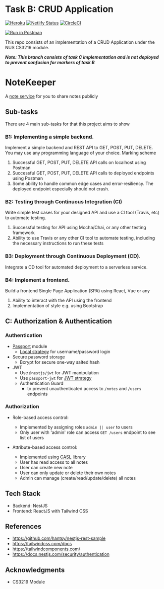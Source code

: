 # Task B: CRUD Application

[![Heroku](https://heroku-badge.herokuapp.com/?app=notekeeper-3219)](https://notekeeper-3219.herokuapp.com/) [![Netlify Status](https://api.netlify.com/api/v1/badges/0b44592d-3876-4cfb-a4b6-47f300e96304/deploy-status)](https://app.netlify.com/sites/notekeeper-3219/deploys) [![CircleCI](https://circleci.com/gh/JinHao-L/crud-application.svg?style=shield&circle-token=f5d0b6e666d3c15968bfb48c7cdc7dfa15f35cf3)](https://circleci.com/gh/JinHao-L/crud-application)  

[![Run in Postman](https://run.pstmn.io/button.svg)](https://www.postman.com/KDr-eam/workspace/notekeeper/overview)

This repo consists of an implementation of a CRUD Application under the NUS CS3219 module.

***Note: This branch consists of task C implementation and is not deployed to prevent confusion for markers of task B***

# NoteKeeper
A [note service](https://notekeeper-3219.netlify.app/) for you to share notes publicly 


## Sub-tasks
There are 4 main sub-tasks for that this project aims to show

### B1: Implementing a simple backend.

Implement a simple backend and REST API to GET, POST, PUT, DELETE. You
may use any programming language of your choice.
Marking scheme

1. Successful GET, POST, PUT, DELETE API calls on localhost using Postman
2. Successful GET, POST, PUT, DELETE API calls to deployed endpoints using Postman
3. Some ability to handle common edge cases and error-resiliency. The deployed endpoint especially should not crash.

### B2: Testing through Continuous Integration (CI)

Write simple test cases for your designed API and use a CI tool (Travis, etc) to automate testing.

1. Successful testing for API using Mocha/Chai, or any other testing framework
2. Ability to use Travis or any other CI tool to automate testing, including the necessary instructions to run these tests

### B3: Deployment through Continuous Deployment (CD).

Integrate a CD tool for automated deployment to a serverless service.

### B4: Implement a frontend.

Build a frontend Single Page Application (SPA) using React, Vue or any 

1. Ability to interact with the API using the frontend
2. Implementation of style e.g. using Bootstrap

## C: Authorization & Authentication
### Authentication
* [Passport](https://github.com/jaredhanson/passport) module
  * [Local strategy](http://www.passportjs.org/packages/passport-local/) for username/password login
* Secure password storage
  * Bcrypt for secure one-way salted hash
* JWT
  * Use `@nestjs/jwt` for JWT manipulation
  * Use `passport-jwt` for [JWT strategy](http://www.passportjs.org/packages/passport-jwt/)
  * Authentication Guard
    * to prevent unauthenticated access to `/notes` and `/users` endpoints

### Authorization
* Role-based access control:
  - Implemented by assigning roles `admin || user` to users
  - Only user with 'admin' role can access `GET /users` endpoint to see list of users

* Attribute-based access control:
  - Implemented using [CASL](https://casl.js.org/) library
  - User has read access to all notes
  - User can create new note
  - User can only update or delete their own notes
  - Admin can manage (create/read/update/delete) all notes

## Tech Stack
* Backend: NestJS
* Frontend: ReactJS with Tailwind CSS

## References
* https://github.com/hantsy/nestjs-rest-sample
* https://tailwindcss.com/docs
* https://tailwindcomponents.com/
* https://docs.nestjs.com/security/authentication

## Acknowledgments
* CS3219 Module
